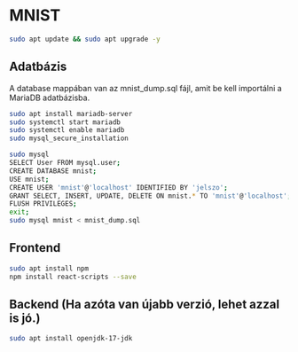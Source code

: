 # MNIST

```bash
sudo apt update && sudo apt upgrade -y
```

## Adatbázis

A database mappában van az mnist_dump.sql fájl, amit be kell importálni a MariaDB adatbázisba.

```bash
sudo apt install mariadb-server
sudo systemctl start mariadb
sudo systemctl enable mariadb
sudo mysql_secure_installation

sudo mysql
SELECT User FROM mysql.user;
CREATE DATABASE mnist;
USE mnist;
CREATE USER 'mnist'@'localhost' IDENTIFIED BY 'jelszo';
GRANT SELECT, INSERT, UPDATE, DELETE ON mnist.* TO 'mnist'@'localhost';
FLUSH PRIVILEGES;
exit;
sudo mysql mnist < mnist_dump.sql
```

## Frontend

```bash
sudo apt install npm
npm install react-scripts --save
```

## Backend (Ha azóta van újabb verzió, lehet azzal is jó.)

```bash
sudo apt install openjdk-17-jdk
```
